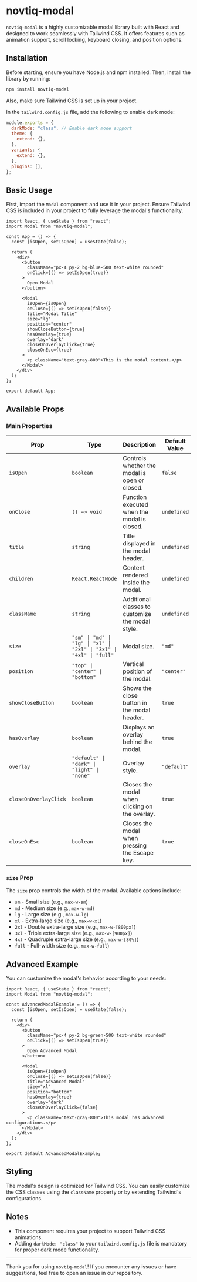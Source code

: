 # novtiq-modal

`novtiq-modal` is a highly customizable modal library built with React and designed to work seamlessly with Tailwind CSS. It offers features such as animation support, scroll locking, keyboard closing, and position options.

## Installation

Before starting, ensure you have Node.js and npm installed. Then, install the library by running:

```bash
npm install novtiq-modal
```

Also, make sure Tailwind CSS is set up in your project.

In the `tailwind.config.js` file, add the following to enable dark mode:

```js
module.exports = {
  darkMode: "class", // Enable dark mode support
  theme: {
    extend: {},
  },
  variants: {
    extend: {},
  },
  plugins: [],
};
```

## Basic Usage

First, import the `Modal` component and use it in your project. Ensure Tailwind CSS is included in your project to fully leverage the modal's functionality.

```tsx
import React, { useState } from "react";
import Modal from "novtiq-modal";

const App = () => {
  const [isOpen, setIsOpen] = useState(false);

  return (
    <div>
      <button
        className="px-4 py-2 bg-blue-500 text-white rounded"
        onClick={() => setIsOpen(true)}
      >
        Open Modal
      </button>

      <Modal
        isOpen={isOpen}
        onClose={() => setIsOpen(false)}
        title="Modal Title"
        size="lg"
        position="center"
        showCloseButton={true}
        hasOverlay={true}
        overlay="dark"
        closeOnOverlayClick={true}
        closeOnEsc={true}
      >
        <p className="text-gray-800">This is the modal content.</p>
      </Modal>
    </div>
  );
};

export default App;
```

## Available Props

### Main Properties

| Prop                  | Type                                                                | Description                                      | Default Value |
| --------------------- | ------------------------------------------------------------------- | ------------------------------------------------ | ------------- |
| `isOpen`              | `boolean`                                                           | Controls whether the modal is open or closed.    | `false`       |
| `onClose`             | `() => void`                                                        | Function executed when the modal is closed.      | `undefined`   |
| `title`               | `string`                                                            | Title displayed in the modal header.             | `undefined`   |
| `children`            | `React.ReactNode`                                                   | Content rendered inside the modal.               | `undefined`   |
| `className`           | `string`                                                            | Additional classes to customize the modal style. | `undefined`   |
| `size`                | `"sm" \| "md" \| "lg" \| "xl" \| "2xl" \| "3xl" \| "4xl" \| "full"` | Modal size.                                      | `"md"`        |
| `position`            | `"top" \| "center" \| "bottom"`                                     | Vertical position of the modal.                  | `"center"`    |
| `showCloseButton`     | `boolean`                                                           | Shows the close button in the modal header.      | `true`        |
| `hasOverlay`          | `boolean`                                                           | Displays an overlay behind the modal.            | `true`        |
| `overlay`             | `"default" \| "dark" \| "light" \| "none"`                          | Overlay style.                                   | `"default"`   |
| `closeOnOverlayClick` | `boolean`                                                           | Closes the modal when clicking on the overlay.   | `true`        |
| `closeOnEsc`          | `boolean`                                                           | Closes the modal when pressing the Escape key.   | `true`        |

### `size` Prop

The `size` prop controls the width of the modal. Available options include:

- `sm` - Small size (e.g., `max-w-sm`)
- `md` - Medium size (e.g., `max-w-md`)
- `lg` - Large size (e.g., `max-w-lg`)
- `xl` - Extra-large size (e.g., `max-w-xl`)
- `2xl` - Double extra-large size (e.g., `max-w-[800px]`)
- `3xl` - Triple extra-large size (e.g., `max-w-[900px]`)
- `4xl` - Quadruple extra-large size (e.g., `max-w-[80%]`)
- `full` - Full-width size (e.g., `max-w-full`)

## Advanced Example

You can customize the modal's behavior according to your needs:

```tsx
import React, { useState } from "react";
import Modal from "novtiq-modal";

const AdvancedModalExample = () => {
  const [isOpen, setIsOpen] = useState(false);

  return (
    <div>
      <button
        className="px-4 py-2 bg-green-500 text-white rounded"
        onClick={() => setIsOpen(true)}
      >
        Open Advanced Modal
      </button>

      <Modal
        isOpen={isOpen}
        onClose={() => setIsOpen(false)}
        title="Advanced Modal"
        size="xl"
        position="bottom"
        hasOverlay={true}
        overlay="dark"
        closeOnOverlayClick={false}
      >
        <p className="text-gray-800">This modal has advanced configurations.</p>
      </Modal>
    </div>
  );
};

export default AdvancedModalExample;
```

## Styling

The modal's design is optimized for Tailwind CSS. You can easily customize the CSS classes using the `className` property or by extending Tailwind's configurations.

## Notes

- This component requires your project to support Tailwind CSS animations.
- Adding `darkMode: "class"` to your `tailwind.config.js` file is mandatory for proper dark mode functionality.

---

Thank you for using `novtiq-modal`! If you encounter any issues or have suggestions, feel free to open an issue in our repository.
